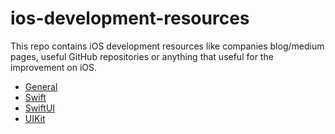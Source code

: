 # ios-development-resources

This repo contains iOS development resources like companies blog/medium pages, useful GitHub repositories or anything that useful for the improvement on iOS.

* [General](#general)
* [Swift](#swift)
* [SwiftUI](#swiftui)
* [UIKit](#uikit)
